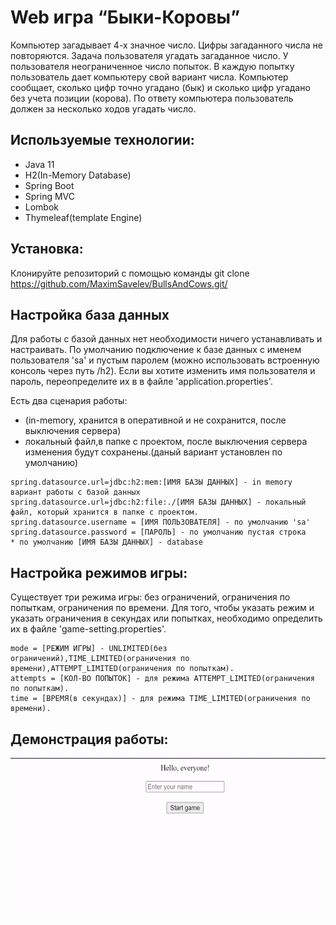 # Web игра “Быки-Коровы”

Компьютер загадывает 4-х значное число. Цифры загаданного числа не повторяются. Задача
пользователя угадать загаданное число. У пользователя неограниченное число попыток. В каждую попытку
пользователь дает компьютеру свой вариант числа. Компьютер сообщает, сколько цифр точно угадано
(бык) и сколько цифр угадано без учета позиции (корова). По ответу компьютера пользователь должен за
несколько ходов угадать число.
## Используемые технологии:
- Java 11
- H2(In-Memory Database)
- Spring Boot
- Spring MVC
- Lombok
- Thymeleaf(template Engine)

## Установка:

Клонируйте репозиторий с помощью команды  git clone <https://github.com/MaximSavelev/BullsAndCows.git/>

## Настройка база данных
Для работы c базой данных нет необходимости ничего устанавливать и  настраивать.
По умолчанию  подключение к базе данных  с именем пользователя 'sa' и пустым паролем (можно использовать встроенную консоль через путь /h2).
Если вы хотите изменить имя пользователя и пароль, переопределите их в в файле 'application.properties'.

Есть два сценария работы:
- (in-memory,  хранится в оперативной и не сохранится, после выключения сервера)
- локальный файл,в  папке с проектом, после выключения сервера изменения будут сохранены.(даный вариант установлен по умолчанию)

```
spring.datasource.url=jdbc:h2:mem:[ИМЯ БАЗЫ ДАННЫХ] - in memory вариант работы с базой данных
spring.datasource.url=jdbc:h2:file:./[ИМЯ БАЗЫ ДАННЫХ] - локальный файл, который хранится в папке с проектом.
spring.datasource.username = [ИМЯ ПОЛЬЗОВАТЕЛЯ] - по умолчанию 'sa'
spring.datasource.password = [ПАРОЛЬ] - по умолчанию пустая строка 
* по умолчанию [ИМЯ БАЗЫ ДАННЫХ] - database
```
## Настройка режимов игры:
Существует три режима игры: без ограничений, ограничения по попыткам, ограничения по времени. 
Для того, чтобы указать режим и указать ограничения в секундах или попытках, необходимо определить их в файле 
'game-setting.properties'.
```
mode = [РЕЖИМ ИГРЫ] - UNLIMITED(без ограничений),TIME_LIMITED(ограничения по времени),ATTEMPT_LIMITED(ограничения по попыткам).
attempts = [КОЛ-ВО ПОПЫТОК] - для режима ATTEMPT_LIMITED(ограничения по попыткам).
time = [ВРЕМЯ(в секундах)] - для режима TIME_LIMITED(ограничения по времени).
```
## Демонстрация работы:
![Пример работы приложения](https://github.com/MaximSavelev/BullsAndCows/blob/master/demostration.gif "Demonstration")
